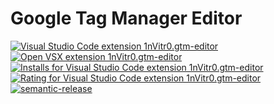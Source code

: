 # Google Tag Manager Editor

[![Visual Studio Code extension 1nVitr0.gtm-editor](https://img.shields.io/visual-studio-marketplace/v/1nVitr0.gtm-editor?logo=visualstudiocode)](https://marketplace.visualstudio.com/items?itemName=1nVitr0.gtm-editor)
[![Open VSX extension 1nVitr0.gtm-editor](https://img.shields.io/open-vsx/v/1nVitr0/gtm-editor)](https://open-vsx.org/extension/1nVitr0/gtm-editor)
[![Installs for Visual Studio Code extension 1nVitr0.gtm-editor](https://img.shields.io/visual-studio-marketplace/i/1nVitr0.gtm-editor?logo=visualstudiocode)](https://marketplace.visualstudio.com/items?itemName=1nVitr0.gtm-editor)
[![Rating for Visual Studio Code extension 1nVitr0.gtm-editor](https://img.shields.io/visual-studio-marketplace/r/1nVitr0.gtm-editor?logo=visualstudiocode)](https://marketplace.visualstudio.com/items?itemName=1nVitr0.gtm-editor)
[![semantic-release](https://img.shields.io/badge/%20%20%F0%9F%93%A6%F0%9F%9A%80-semantic--release-e10079.svg)](https://github.com/semantic-release/semantic-release)
